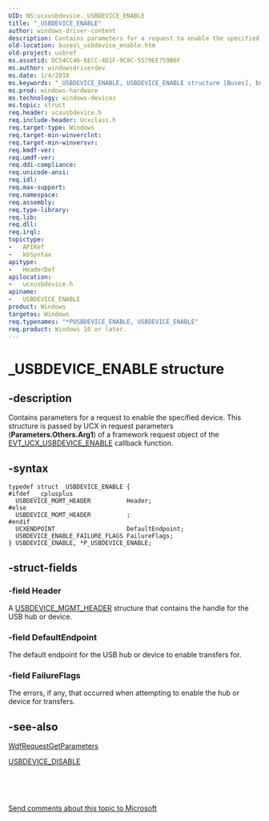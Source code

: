 ```yaml
---
UID: NS:ucxusbdevice._USBDEVICE_ENABLE
title: "_USBDEVICE_ENABLE"
author: windows-driver-content
description: Contains parameters for a request to enable the specified device. This structure is passed by UCX in request parameters (Parameters.Others.Arg1) of a framework request object of the EVT_UCX_USBDEVICE_ENABLE callback function.
old-location: buses\_usbdevice_enable.htm
old-project: usbref
ms.assetid: DC54CC46-6ECC-4D1F-9C8C-5579EE759B6F
ms.author: windowsdriverdev
ms.date: 1/4/2018
ms.keywords: "_USBDEVICE_ENABLE, USBDEVICE_ENABLE structure [Buses], buses._usbdevice_enable, USBDEVICE_ENABLE, P_USBDEVICE_ENABLE structure pointer [Buses], P_USBDEVICE_ENABLE, *PUSBDEVICE_ENABLE, ucxusbdevice/P_USBDEVICE_ENABLE, ucxusbdevice/_USBDEVICE_ENABLE"
ms.prod: windows-hardware
ms.technology: windows-devices
ms.topic: struct
req.header: ucxusbdevice.h
req.include-header: Ucxclass.h
req.target-type: Windows
req.target-min-winverclnt: 
req.target-min-winversvr: 
req.kmdf-ver: 
req.umdf-ver: 
req.ddi-compliance: 
req.unicode-ansi: 
req.idl: 
req.max-support: 
req.namespace: 
req.assembly: 
req.type-library: 
req.lib: 
req.dll: 
req.irql: 
topictype:
-	APIRef
-	kbSyntax
apitype:
-	HeaderDef
apilocation:
-	ucxusbdevice.h
apiname:
-	USBDEVICE_ENABLE
product: Windows
targetos: Windows
req.typenames: "*PUSBDEVICE_ENABLE, USBDEVICE_ENABLE"
req.product: Windows 10 or later.
---
```


# _USBDEVICE_ENABLE structure


## -description


Contains parameters for a request to enable the specified device. This structure is passed by UCX in request parameters (<b>Parameters.Others.Arg1</b>) of a framework request object of the <a href="..\ucxusbdevice\nc-ucxusbdevice-evt_ucx_usbdevice_enable.md">EVT_UCX_USBDEVICE_ENABLE</a> callback function.


## -syntax


````
typedef struct _USBDEVICE_ENABLE {
#ifdef __cplusplus
  USBDEVICE_MGMT_HEADER          Header;
#else 
  USBDEVICE_MGMT_HEADER          ;
#endif 
  UCXENDPOINT                    DefaultEndpoint;
  USBDEVICE_ENABLE_FAILURE_FLAGS FailureFlags;
} USBDEVICE_ENABLE, *P_USBDEVICE_ENABLE;
````


## -struct-fields




### -field Header

A <a href="..\ucxusbdevice\ns-ucxusbdevice-_usbdevice_mgmt_header.md">USBDEVICE_MGMT_HEADER</a> structure that contains  the handle for the USB hub or device.


### -field DefaultEndpoint

The default endpoint for the USB hub or device to enable transfers for.


### -field FailureFlags

The errors, if any, that occurred when attempting to enable the hub or device for transfers.


## -see-also

<a href="..\wdfrequest\nf-wdfrequest-wdfrequestgetparameters.md">WdfRequestGetParameters</a>

<a href="..\ucxusbdevice\ns-ucxusbdevice-_usbdevice_disable.md">USBDEVICE_DISABLE</a>

 

 

<a href="mailto:wsddocfb@microsoft.com?subject=Documentation%20feedback [usbref\buses]:%20USBDEVICE_ENABLE structure%20 RELEASE:%20(1/4/2018)&amp;body=%0A%0APRIVACY STATEMENT%0A%0AWe use your feedback to improve the documentation. We don't use your email address for any other purpose, and we'll remove your email address from our system after the issue that you're reporting is fixed. While we're working to fix this issue, we might send you an email message to ask for more info. Later, we might also send you an email message to let you know that we've addressed your feedback.%0A%0AFor more info about Microsoft's privacy policy, see http://privacy.microsoft.com/en-us/default.aspx." title="Send comments about this topic to Microsoft">Send comments about this topic to Microsoft</a>

